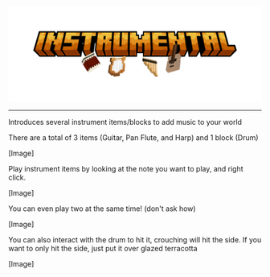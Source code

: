 ![Instrumental Logo](https://raw.githubusercontent.com/DaBananaCat/Instrumental/refs/heads/main/assets/title.png)
___
Introduces several instrument items/blocks to add music to your world

There are a total of 3 items (Guitar, Pan Flute, and Harp) and 1 block (Drum)

[Image]

Play instrument items by looking at the note you want to play, and right click.

[Image]

You can even play two at the same time! (don't ask how)

[Image]

You can also interact with the drum to hit it, crouching will hit the side.
If you want to only hit the side, just put it over glazed terracotta

[Image]